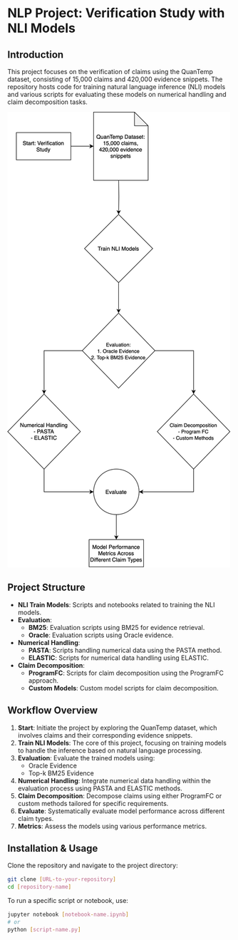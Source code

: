 # NLP Project: Verification Study with NLI Models

## Introduction
This project focuses on the verification of claims using the QuanTemp dataset, consisting of 15,000 claims and 420,000 evidence snippets. The repository hosts code for training natural language inference (NLI) models and various scripts for evaluating these models on numerical handling and claim decomposition tasks.

![Workflow Overview](images/NLP.png)

## Project Structure
- **NLI Train Models**: Scripts and notebooks related to training the NLI models.
- **Evaluation**:
  - **BM25**: Evaluation scripts using BM25 for evidence retrieval.
  - **Oracle**: Evaluation scripts using Oracle evidence.
- **Numerical Handling**:
  - **PASTA**: Scripts handling numerical data using the PASTA method.
  - **ELASTIC**: Scripts for numerical data handling using ELASTIC.
- **Claim Decomposition**:
  - **ProgramFC**: Scripts for claim decomposition using the ProgramFC approach.
  - **Custom Models**: Custom model scripts for claim decomposition.

## Workflow Overview
1. **Start**: Initiate the project by exploring the QuanTemp dataset, which involves claims and their corresponding evidence snippets.
2. **Train NLI Models**: The core of this project, focusing on training models to handle the inference based on natural language processing.
3. **Evaluation**: Evaluate the trained models using:
   - Oracle Evidence
   - Top-k BM25 Evidence
4. **Numerical Handling**: Integrate numerical data handling within the evaluation process using PASTA and ELASTIC methods.
5. **Claim Decomposition**: Decompose claims using either ProgramFC or custom methods tailored for specific requirements.
6. **Evaluate**: Systematically evaluate model performance across different claim types.
7. **Metrics**: Assess the models using various performance metrics.

## Installation & Usage
Clone the repository and navigate to the project directory:
```bash
git clone [URL-to-your-repository]
cd [repository-name]
```
To run a specific script or notebook, use:
```bash
jupyter notebook [notebook-name.ipynb]
# or
python [script-name.py]
```
